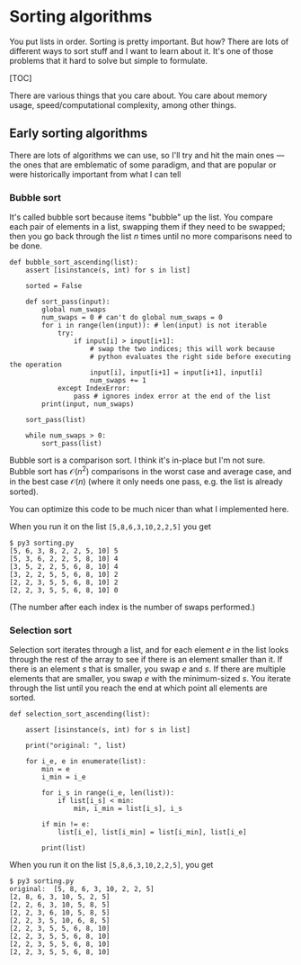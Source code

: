 # Sorting algorithms

You put lists in order. Sorting is pretty important. But how? There are lots of different ways to sort stuff and I want to learn about it. It's one of those problems that it hard to solve but simple to formulate.

[TOC]

There are various things that you care about. You care about memory usage, speed/computational complexity, among other things.
## Early sorting algorithms

There are lots of algorithms we can use, so I'll try and hit the main ones — the ones that are emblematic of some paradigm, and that are popular or were historically important from what I can tell
### Bubble sort

It's called bubble sort because items "bubble" up the list. You compare each pair of elements in a list, swapping them if they need to be swapped; then you go back through the list $n$ times until no more comparisons need to be done. 

	def bubble_sort_ascending(list): 
	    assert [isinstance(s, int) for s in list]
	
	    sorted = False
	    
	    def sort_pass(input): 
	        global num_swaps
	        num_swaps = 0 # can't do global num_swaps = 0
	        for i in range(len(input)): # len(input) is not iterable
	            try: 
	                if input[i] > input[i+1]:
	                    # swap the two indices; this will work because 
	                    # python evaluates the right side before executing the operation
	                    input[i], input[i+1] = input[i+1], input[i]
	                    num_swaps += 1
	            except IndexError: 
	                pass # ignores index error at the end of the list
	        print(input, num_swaps)
	
	    sort_pass(list)
	
	    while num_swaps > 0: 
	        sort_pass(list)
	            

Bubble sort is a comparison sort. I think it's in-place but I'm not sure. Bubble sort has $\mathcal{O}(n^2)$ comparisons in the worst case and average case, and in the best case  $\mathcal{O}(n)$ (where it only needs one pass, e.g. the list is already sorted).

You can optimize this code to be much nicer than what I implemented here.

When you run it on the list `[5,8,6,3,10,2,2,5]` you get 

	$ py3 sorting.py
	[5, 6, 3, 8, 2, 2, 5, 10] 5
	[5, 3, 6, 2, 2, 5, 8, 10] 4
	[3, 5, 2, 2, 5, 6, 8, 10] 4
	[3, 2, 2, 5, 5, 6, 8, 10] 2
	[2, 2, 3, 5, 5, 6, 8, 10] 2
	[2, 2, 3, 5, 5, 6, 8, 10] 0

(The number after each index is the number of swaps performed.)

### Selection sort

Selection sort iterates through a list, and for each element $e$ in the list looks through the rest of the array to see if there is an element smaller than it. If there is an element $s$ that is smaller, you swap $e$ and $s$. If there are multiple elements that are smaller, you swap $e$ with the minimum-sized $s$. You iterate through the list until you reach the end at which point all elements are sorted.

	def selection_sort_ascending(list): 
	
	    assert [isinstance(s, int) for s in list]
	
	    print("original: ", list)
	
	    for i_e, e in enumerate(list):
	        min = e
	        i_min = i_e
	
	        for i_s in range(i_e, len(list)): 
	            if list[i_s] < min: 
	                min, i_min = list[i_s], i_s
	
	        if min != e: 
	            list[i_e], list[i_min] = list[i_min], list[i_e]
	
	        print(list)

When you run it on the list `[5,8,6,3,10,2,2,5]`,  you get

	$ py3 sorting.py
	original:  [5, 8, 6, 3, 10, 2, 2, 5]
	[2, 8, 6, 3, 10, 5, 2, 5]
	[2, 2, 6, 3, 10, 5, 8, 5]
	[2, 2, 3, 6, 10, 5, 8, 5]
	[2, 2, 3, 5, 10, 6, 8, 5]
	[2, 2, 3, 5, 5, 6, 8, 10]
	[2, 2, 3, 5, 5, 6, 8, 10]
	[2, 2, 3, 5, 5, 6, 8, 10]
	[2, 2, 3, 5, 5, 6, 8, 10]